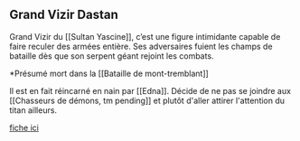## Grand Vizir Dastan
Grand Vizir du [[Sultan Yascine]], c’est une figure intimidante capable de faire reculer des armées entière. Ses adversaires fuient les champs de bataille dès que son serpent géant rejoint les combats.

*Présumé mort dans la [[Bataille de mont-tremblant]] 

Il est en fait réincarné en nain par [[Edna]]. Décide de ne pas se joindre aux [[Chasseurs de démons, tm pending]] et plutôt d'aller attirer l'attention du titan ailleurs.

[fiche ici](https://www.dndbeyond.com/characters/68084978)
